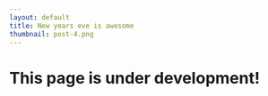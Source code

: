 ```yaml
---
layout: default
title: New years eve is awesome
thumbnail: post-4.png 
---
```


# This page is under development!